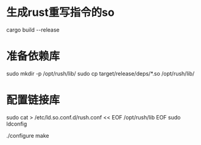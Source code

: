 # 生成rust重写指令的so
cargo build --release

# 准备依赖库
sudo mkdir -p /opt/rush/lib/
sudo cp target/release/deps/*.so /opt/rush/lib/

# 配置链接库
sudo cat > /etc/ld.so.conf.d/rush.conf << EOF
/opt/rush/lib
EOF
sudo ldconfig

./configure
make
